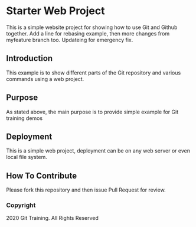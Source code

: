 # Starter Web Project

This is a simple website project for showing how to use Git and Github together. Add a line for rebasing example, then more changes from myfeature branch too. Updateing for emergency fix.

## Introduction

This example is to show different parts of the Git repository and various commands using a web project.

## Purpose

As stated above, the main purpose is to provide simple example for Git training demos

## Deployment

This is a simple web project, deployment can be on any web server or even local file system.

## How To Contribute

Please fork this repository and then issue Pull Request for review.

### Copyright

2020 Git Training. All Rights Reserved